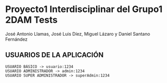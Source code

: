 # Proyecto1 Interdisciplinar del Grupo1 2DAM Tests

José Antonio Llamas, José Luis Díez, Miguel Lázaro y Daniel Santano Fernández

## USUARIOS DE LA APLICACIÓN

    USUARIO BÁSICO -> usuario:1234
    USUARIO ADMINISTRADOR -> admin:1234
    USUARIO SUPER ADMINISTRADOR -> superAdmin:1234